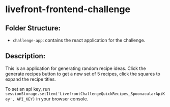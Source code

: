 # livefront-frontend-challenge

## Folder Structure:

- `challenge-app`: contains the react application for the challenge.

## Description:

This is an application for generating random recipe ideas. Click the generate recipes button to get a new set of 5 recipes, click the squares to expand the recipe titles.

To set an api key, run `sessionStorage.setItem('LivefrontChallengeQuickRecipes_SpoonacularApiKey', API_KEY)` in your browser console.
